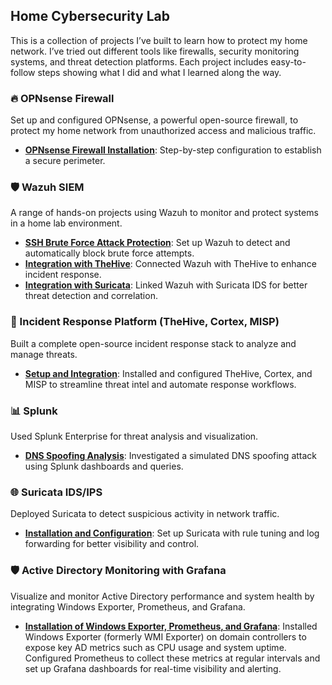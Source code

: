 ## Home Cybersecurity Lab
  
This is a collection of projects I’ve built to learn how to protect my home network. I’ve tried out different tools like firewalls, security monitoring systems, and threat detection platforms. Each project includes easy-to-follow steps showing what I did and what I learned along the way.  
  
<h3>🔥 OPNsense Firewall</h3>  
<p>Set up and configured OPNsense, a powerful open-source firewall, to protect my home network from unauthorized access and malicious traffic.</p>
<ul>
  <li>
    <a href="/OPNsense/OPNsense%20Setup"><strong>OPNsense Firewall Installation</strong></a>: Step-by-step configuration to establish a secure perimeter.
  </li>
</ul>
  
<h3>🛡️ Wazuh SIEM</h3>
<p>A range of hands-on projects using Wazuh to monitor and protect systems in a home lab environment.</p>
<ul>
  <li>
    <a href="/Wazuh/Wazuh%20SSH%20Brute%20Force%20Attack%20Protection"><strong>SSH Brute Force Attack Protection</strong></a>: Set up Wazuh to detect and automatically block brute force attempts.
  </li>
  <li>
    <a href="/Wazuh/Wazuh%20Integration%20with%20TheHive"><strong>Integration with TheHive</strong></a>: Connected Wazuh with TheHive to enhance incident response.
  </li>
  <li>
    <a href="/Wazuh/Wazuh%20Integration%20with%20Suricata"><strong>Integration with Suricata</strong></a>: Linked Wazuh with Suricata IDS for better threat detection and correlation.
  </li>
</ul>

<h3>🧠 Incident Response Platform (TheHive, Cortex, MISP)</h3>
<p>Built a complete open-source incident response stack to analyze and manage threats.</p>
<ul>
  <li>
    <a href="/TheHive-Cortex-MISP/TheHive-Cortex-MISP%20Setup%20and%20Integration"><strong>Setup and Integration</strong></a>: Installed and configured TheHive, Cortex, and MISP to streamline threat intel and automate response workflows.
  </li>
</ul>

<h3>📊 Splunk</h3>
<p>Used Splunk Enterprise for threat analysis and visualization.</p>
<ul>
  <li>
    <a href="/Splunk/DNS%20Spoofing%20Analysis"><strong>DNS Spoofing Analysis</strong></a>: Investigated a simulated DNS spoofing attack using Splunk dashboards and queries.
  </li>
</ul>

<h3>🌐 Suricata IDS/IPS</h3>
<p>Deployed Suricata to detect suspicious activity in network traffic.</p>
<ul>
  <li>
    <a href="/Suricata/Suricata%20Installation%20and%20Configuration"><strong>Installation and Configuration</strong></a>: Set up Suricata with rule tuning and log forwarding for better visibility and control.
  </li>
</ul>  

<h3>🛡️ Active Directory Monitoring with Grafana</h3>
<p>Visualize and monitor Active Directory performance and system health by integrating Windows Exporter, Prometheus, and Grafana.</p>
<ul>
  <li>
    <a href="/Grafana/Tools%20Installation%20and%20Configuration"><strong>Installation of Windows Exporter, Prometheus, and Grafana</strong></a>: Installed Windows Exporter (formerly WMI Exporter) on domain controllers to expose key AD metrics such as CPU usage and system uptime. Configured Prometheus to collect these metrics at regular intervals and set up Grafana dashboards for real-time visibility and alerting.
  </li>
</ul>
